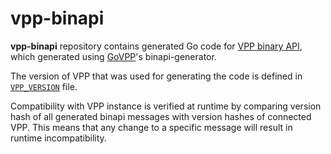 # vpp-binapi
**vpp-binapi** repository contains generated Go code for [VPP binary API](https://wiki.fd.io/view/VPP/The_VPP_API), which generated using [GoVPP](https://github.com/FDio/govpp)'s binapi-generator.

The version of VPP that was used for generating the code is defined in [`VPP_VERSION`](VPP_VERSION) file.

Compatibility with VPP instance is verified at runtime by comparing version hash of all generated binapi messages with version hashes of connected VPP. This means that any change to a specific message will result in runtime incompatibility.
